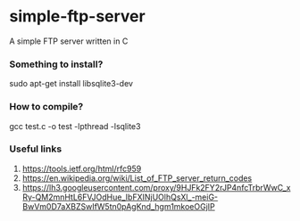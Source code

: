 # simple-ftp-server
A simple FTP server written in C

### Something to install? 
sudo apt-get install libsqlite3-dev

### How to compile?
gcc test.c -o test -lpthread -lsqlite3

### Useful links
1. https://tools.ietf.org/html/rfc959
2. https://en.wikipedia.org/wiki/List_of_FTP_server_return_codes 
3. https://lh3.googleusercontent.com/proxy/9HJFk2FY2rJP4nfcTrbrWwC_xRy-QM2mnHtL6FVJOdHue_IbFXINjUOlhQsXl_-meiG-BwVm0D7aXBZSwIfW5tn0pAgKnd_hgm1mkoeOGjIP